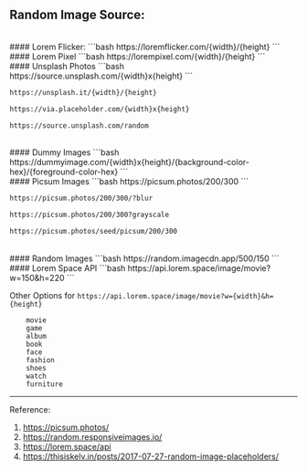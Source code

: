 ## Random Image Source:


<br> 
#### Lorem Flicker:
```bash
https://loremflicker.com/{width}/{height}
```
<br> 
#### Lorem Pixel
```bash
https://lorempixel.com/{width}/{height}
```

<br> 
#### Unsplash Photos
```bash
https://source.unsplash.com/{width}x{height}
```

```bash
https://unsplash.it/{width}/{height}
```

```bash
https://via.placeholder.com/{width}x{height}
```

```bash
https://source.unsplash.com/random
```

<br> 
#### Dummy Images
```bash
https://dummyimage.com/{width}x{height}/{background-color-hex}/{foreground-color-hex}
```

<br> 
#### Picsum Images
```bash
https://picsum.photos/200/300
```

```bash
https://picsum.photos/200/300/?blur
```

```bash
https://picsum.photos/200/300?grayscale
```

```bash
https://picsum.photos/seed/picsum/200/300
```

<br> 
#### Random Images
```bash
https://random.imagecdn.app/500/150
```

<br> 
#### Lorem Space API 
```bash
https://api.lorem.space/image/movie?w=150&h=220
```

Other Options for `https://api.lorem.space/image/movie?w={width}&h={height}`
```
    movie
    game
    album
    book
    face
    fashion
    shoes
    watch
    furniture
```


* * * *

Reference:

1. https://picsum.photos/
2. https://random.responsiveimages.io/
3. https://lorem.space/api
4. https://thisiskelv.in/posts/2017-07-27-random-image-placeholders/
